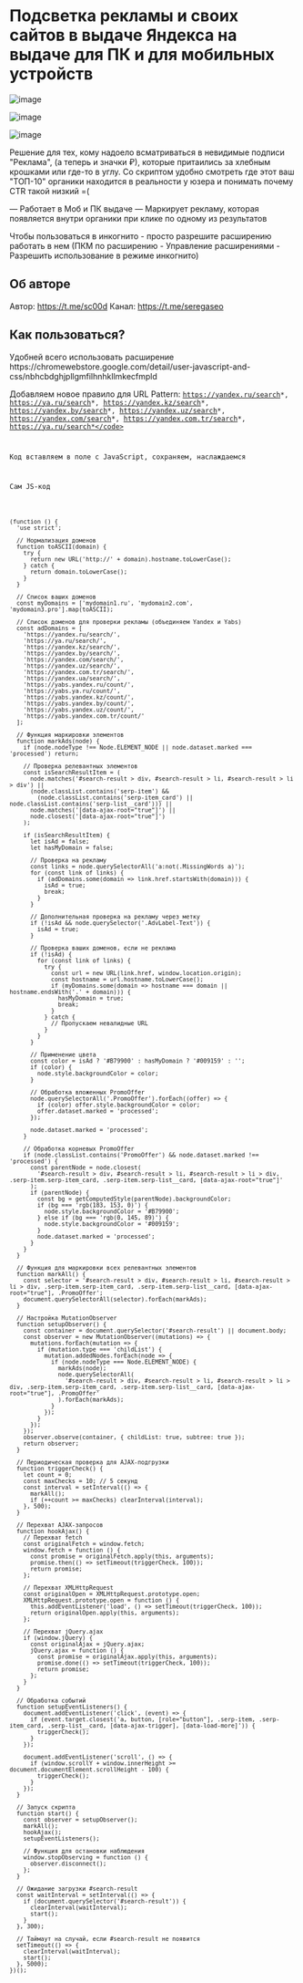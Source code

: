 <h1>Подсветка рекламы и своих сайтов в выдаче Яндекса на выдаче для ПК и для мобильных устройств</h1>


![image](https://github.com/user-attachments/assets/70c71f12-4a74-4fce-8cae-046eff35dd4d)

![image](https://github.com/user-attachments/assets/3873bf79-7b1a-45d3-a64f-387e05ad3719)

![image](https://github.com/user-attachments/assets/a30a4cdf-0f3c-436b-856f-ae702d5ffad4)



Решение для тех, кому надоело всматриваться в невидимые подписи "Реклама", (а теперь и значки ₽), которые притаились за хлебным крошками или где-то в углу. 
Со скриптом удобно смотреть где этот ваш "ТОП-10" органики находится в реальности у юзера и понимать почему CTR такой низкий =(

— Работает в Моб и ПК выдаче
— Маркирует рекламу, которая появляется внутри органики при клике по одному из результатов

Чтобы пользоваться в инкогнито - просто разрешите расширению работать в нем (ПКМ по расширению - Управление расширениями - Разрешить использование в режиме инкогнито)

<h2>Об авторе</h2>

Автор: https://t.me/sc00d
Канал: https://t.me/seregaseo

<h2>Как пользоваться?</h2>
Удобней всего использовать расширение https://chromewebstore.google.com/detail/user-javascript-and-css/nbhcbdghjpllgmfilhnhkllmkecfmpld

Добавляем новое правило для URL Pattern: 
<code>https://yandex.ru/search*, https://ya.ru/search*, https://yandex.kz/search*, https://yandex.by/search*, https://yandex.uz/search*, https://yandex.com/search*, https://yandex.com.tr/search*, https://ya.ru/search*</code>

Код вставляем в поле с JavaScript, сохраняем, наслаждаемся


Сам JS-код

```

(function () {
  'use strict';

  // Нормализация доменов
  function toASCII(domain) {
    try {
      return new URL('http://' + domain).hostname.toLowerCase();
    } catch {
      return domain.toLowerCase();
    }
  }

  // Список ваших доменов
  const myDomains = ['mydomain1.ru', 'mydomain2.com', 'mydomain3.pro'].map(toASCII);

  // Список доменов для проверки рекламы (объединяем Yandex и Yabs)
  const adDomains = [
    'https://yandex.ru/search/',
    'https://ya.ru/search/',
    'https://yandex.kz/search/',
    'https://yandex.by/search/',
    'https://yandex.com/search/',
    'https://yandex.uz/search/',
    'https://yandex.com.tr/search/',
    'https://yandex.ua/search/',
    'https://yabs.yandex.ru/count/',
    'https://yabs.ya.ru/count/',
    'https://yabs.yandex.kz/count/',
    'https://yabs.yandex.by/count/',
    'https://yabs.yandex.uz/count/',
    'https://yabs.yandex.com.tr/count/'
  ];

  // Функция маркировки элементов
  function markAds(node) {
    if (node.nodeType !== Node.ELEMENT_NODE || node.dataset.marked === 'processed') return;

    // Проверка релевантных элементов
    const isSearchResultItem = (
      node.matches('#search-result > div, #search-result > li, #search-result > li > div') ||
      (node.classList.contains('serp-item') &&
        (node.classList.contains('serp-item_card') || node.classList.contains('serp-list__card'))) ||
      node.matches('[data-ajax-root="true"]') ||
      node.closest('[data-ajax-root="true"]')
    );

    if (isSearchResultItem) {
      let isAd = false;
      let hasMyDomain = false;

      // Проверка на рекламу
      const links = node.querySelectorAll('a:not(.MissingWords a)');
      for (const link of links) {
        if (adDomains.some(domain => link.href.startsWith(domain))) {
          isAd = true;
          break;
        }
      }

      // Дополнительная проверка на рекламу через метку
      if (!isAd && node.querySelector('.AdvLabel-Text')) {
        isAd = true;
      }

      // Проверка ваших доменов, если не реклама
      if (!isAd) {
        for (const link of links) {
          try {
            const url = new URL(link.href, window.location.origin);
            const hostname = url.hostname.toLowerCase();
            if (myDomains.some(domain => hostname === domain || hostname.endsWith('.' + domain))) {
              hasMyDomain = true;
              break;
            }
          } catch {
            // Пропускаем невалидные URL
          }
        }
      }

      // Применение цвета
      const color = isAd ? '#B79900' : hasMyDomain ? '#009159' : '';
      if (color) {
        node.style.backgroundColor = color;
      }

      // Обработка вложенных PromoOffer
      node.querySelectorAll('.PromoOffer').forEach((offer) => {
        if (color) offer.style.backgroundColor = color;
        offer.dataset.marked = 'processed';
      });

      node.dataset.marked = 'processed';
    }

    // Обработка корневых PromoOffer
    if (node.classList.contains('PromoOffer') && node.dataset.marked !== 'processed') {
      const parentNode = node.closest(
        '#search-result > div, #search-result > li, #search-result > li > div, .serp-item.serp-item_card, .serp-item.serp-list__card, [data-ajax-root="true"]'
      );
      if (parentNode) {
        const bg = getComputedStyle(parentNode).backgroundColor;
        if (bg === 'rgb(183, 153, 0)') {
          node.style.backgroundColor = '#B79900';
        } else if (bg === 'rgb(0, 145, 89)') {
          node.style.backgroundColor = '#009159';
        }
        node.dataset.marked = 'processed';
      }
    }
  }

  // Функция для маркировки всех релевантных элементов
  function markAll() {
    const selector = '#search-result > div, #search-result > li, #search-result > li > div, .serp-item.serp-item_card, .serp-item.serp-list__card, [data-ajax-root="true"], .PromoOffer';
    document.querySelectorAll(selector).forEach(markAds);
  }

  // Настройка MutationObserver
  function setupObserver() {
    const container = document.querySelector('#search-result') || document.body;
    const observer = new MutationObserver((mutations) => {
      mutations.forEach(mutation => {
        if (mutation.type === 'childList') {
          mutation.addedNodes.forEach(node => {
            if (node.nodeType === Node.ELEMENT_NODE) {
              markAds(node);
              node.querySelectorAll(
                '#search-result > div, #search-result > li, #search-result > li > div, .serp-item.serp-item_card, .serp-item.serp-list__card, [data-ajax-root="true"], .PromoOffer'
              ).forEach(markAds);
            }
          });
        }
      });
    });
    observer.observe(container, { childList: true, subtree: true });
    return observer;
  }

  // Периодическая проверка для AJAX-подгрузки
  function triggerCheck() {
    let count = 0;
    const maxChecks = 10; // 5 секунд
    const interval = setInterval(() => {
      markAll();
      if (++count >= maxChecks) clearInterval(interval);
    }, 500);
  }

  // Перехват AJAX-запросов
  function hookAjax() {
    // Перехват fetch
    const originalFetch = window.fetch;
    window.fetch = function () {
      const promise = originalFetch.apply(this, arguments);
      promise.then(() => setTimeout(triggerCheck, 100));
      return promise;
    };

    // Перехват XMLHttpRequest
    const originalOpen = XMLHttpRequest.prototype.open;
    XMLHttpRequest.prototype.open = function () {
      this.addEventListener('load', () => setTimeout(triggerCheck, 100));
      return originalOpen.apply(this, arguments);
    };

    // Перехват jQuery.ajax
    if (window.jQuery) {
      const originalAjax = jQuery.ajax;
      jQuery.ajax = function () {
        const promise = originalAjax.apply(this, arguments);
        promise.done(() => setTimeout(triggerCheck, 100));
        return promise;
      };
    }
  }

  // Обработка событий
  function setupEventListeners() {
    document.addEventListener('click', (event) => {
      if (event.target.closest('a, button, [role="button"], .serp-item, .serp-item_card, .serp-list__card, [data-ajax-trigger], [data-load-more]')) {
        triggerCheck();
      }
    });

    document.addEventListener('scroll', () => {
      if (window.scrollY + window.innerHeight >= document.documentElement.scrollHeight - 100) {
        triggerCheck();
      }
    });
  }

  // Запуск скрипта
  function start() {
    const observer = setupObserver();
    markAll();
    hookAjax();
    setupEventListeners();

    // Функция для остановки наблюдения
    window.stopObserving = function () {
      observer.disconnect();
    };
  }

  // Ожидание загрузки #search-result
  const waitInterval = setInterval(() => {
    if (document.querySelector('#search-result')) {
      clearInterval(waitInterval);
      start();
    }
  }, 300);

  // Таймаут на случай, если #search-result не появится
  setTimeout(() => {
    clearInterval(waitInterval);
    start();
  }, 5000);
})();
